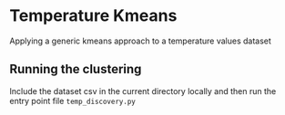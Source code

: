 # Temperature Kmeans

Applying a generic kmeans approach to a temperature values dataset

## Running the clustering 

Include the dataset csv in the current directory locally and then run the entry point file `temp_discovery.py`
